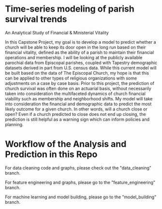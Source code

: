 # Time-series modeling of parish survival trends
An Analytical Study of Financial & Ministerial Vitality 

In this Capstone Project, my goal is to develop a model to predict whether a church will be able to keep its door open in the long run based on their financial vitality, defined as the ability of a parish to maintain their financial operations and membership.  I will be looking at the publicly available parochial data from Episcopal parishes, coupled with Tapestry demographic datasets derived in part from U.S. census data. While this current model will be built based on the data of The Episcopal Church, my hope is that this can be applied to other types of religious organizations with some adjustments on a case by case basis. 
Prior to this project, the prediction of church survival was often done on an actuarial basis, without necessarily taken into consideration the multifaceted dynamics of church financial viability such as membership and neighborhood shifts. My model will take into consideration the financial and demographic data to predict the most likely outcome for a given church. In other words, will a church close or open? Even if a church predicted to close does not end up closing, the prediction is still helpful as a warning sign which can inform policies and planning.

# Workflow of the Analysis and Prediction in this Repo
For data cleaning code and graphs, please check out the "data_cleaning" branch.

For feature engineering and graphs, please go to the "feature_engineering" branch.

For machine learning and model building, please go to the "model_building" branch.

